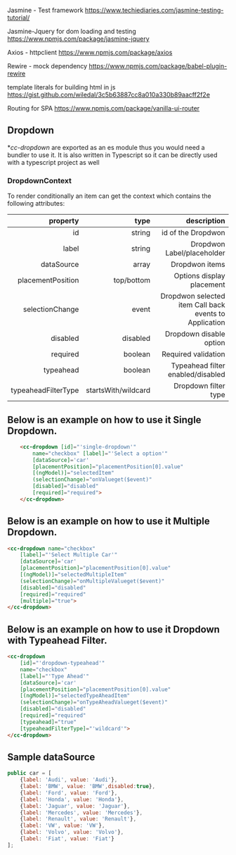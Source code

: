 Jasmine - Test framework
https://www.techiediaries.com/jasmine-testing-tutorial/


Jasmine-Jquery for dom loading and testing
https://www.npmjs.com/package/jasmine-jquery

Axios - httpclient
https://www.npmjs.com/package/axios

Rewire - mock dependency
https://www.npmjs.com/package/babel-plugin-rewire

template literals for building html in js
https://gist.github.com/wiledal/3c5b63887cc8a010a330b89aacff2f2e


Routing for SPA
https://www.npmjs.com/package/vanilla-ui-router



## Dropdown

**cc-dropdown* are exported as an es module thus you would need a bundler to use it. It is also written in
Typescript so it can be directly used with a typescript project as well

### DropdownContext 

To render conditionally an item can get the context which contains the following attributes:

| property   |      type      |  description |
|------------:|-------------:|------:|
| id | string  | id of the Dropdwon |
| label | string  | Dropdwon Label/placeholder|
| dataSource | array  | Dropdwon items  |
| placementPosition | top/bottom  | Options display placement  |
| selectionChange | event | Dropdwon selected item Call back events to Application  |
| disabled | disabled  | Dropdown disable option |
| required | boolean  | Required validation |
| typeahead | boolean  | Typeahead filter enabled/disabled|
| typeaheadFilterType | startsWith/wildcard  | Dropdown filter type  |

## Below is an example on how to use it Single Dropdown.

```html
    <cc-dropdown [id]="'single-dropdown'" 
        name="checkbox" [label]="'Select a option'" 
        [dataSource]='car' 
        [placementPosition]="placementPosition[0].value" 
        [(ngModel)]="selectedItem" 
        (selectionChange)="onValueget($event)"
        [disabled]="disabled"
        [required]="required">
    </cc-dropdown>
```
## Below is an example on how to use it Multiple Dropdown.

```html
<cc-dropdown name="checkbox" 
    [label]="'Select Multiple Car'" 
    [dataSource]='car' 
    [placementPosition]="placementPosition[0].value" 
    [(ngModel)]="selectedMultipleItem" 
    (selectionChange)="onMultipleValueget($event)"
    [disabled]="disabled" 
    [required]="required" 
    [multiple]="true">
</cc-dropdown>
```
## Below is an example on how to use it  Dropdown with Typeahead Filter.

```html
<cc-dropdown 
    [id]="'dropdown-typeahead'" 
    name="checkbox" 
    [label]="'Type Ahead'" 
    [dataSource]='car'
    [placementPosition]="placementPosition[0].value" 
    [(ngModel)]="selectedTypeAheadItem" 
    (selectionChange)="onTypeAheadValueget($event)"
    [disabled]="disabled" 
    [required]="required" 
    [typeahead]="true" 
    [typeaheadFilterType]="'wildcard'">
</cc-dropdown>
```

## Sample dataSource 
```javascript
public car = [
    {label: 'Audi', value: 'Audi'},
    {label: 'BMW', value: 'BMW',disabled:true},
    {label: 'Ford', value: 'Ford'},
    {label: 'Honda', value: 'Honda'},
    {label: 'Jaguar', value: 'Jaguar'},
    {label: 'Mercedes', value: 'Mercedes'},
    {label: 'Renault', value: 'Renault'},
    {label: 'VW', value: 'VW'},
    {label: 'Volvo', value: 'Volvo'},
    {label: 'Fiat', value: 'Fiat'}
];
```
